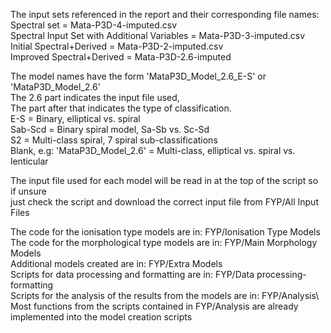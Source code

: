 The input sets referenced in the report and their corresponding file names:\
Spectral set = Mata-P3D-4-imputed.csv\
Spectral Input Set with Additional Variables = Mata-P3D-3-imputed.csv\
Initial Spectral+Derived = Mata-P3D-2-imputed.csv\
Improved Spectral+Derived = Mata-P3D-2.6-imputed

The model names have the form 'MataP3D_Model_2.6_E-S' or 'MataP3D_Model_2.6'\
The 2.6 part indicates the input file used, \
The part after that indicates the type of classification.\
E-S = Binary, elliptical vs. spiral\
Sab-Scd = Binary spiral model, Sa-Sb vs. Sc-Sd\
S2 = Multi-class spiral, 7 spiral sub-classifications\
Blank, e.g: 'MataP3D_Model_2.6' = Multi-class, elliptical vs. spiral vs. lenticular

The input file used for each model will be read in at the top of the script so if unsure \
just check the script and download the correct input file from FYP/All Input Files

The code for the ionisation type models are in: FYP/Ionisation Type Models\
The code for the morphological type models are in: FYP/Main Morphology Models\
Additional models created are in: FYP/Extra Models\
Scripts for data processing and formatting are in: FYP/Data processing-formatting\
Scripts for the analysis of the results from the models are in: FYP/Analysis\  
Most functions from the scripts contained in FYP/Analysis are already implemented into the model creation scripts 
